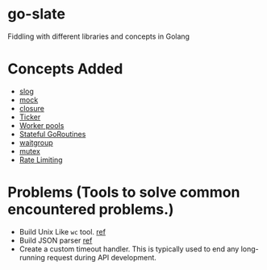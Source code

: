 # go-slate
Fiddling with different libraries and concepts in Golang

# Concepts Added
- [slog](https://pkg.go.dev/golang.org/x/exp/slog)
- [mock](https://pkg.go.dev/github.com/stretchr/testify/mock#hdr-Example_Usage)
- [closure](https://gobyexample.com/closures)
- [Ticker](https://gobyexample.com/tickers)
- [Worker pools](https://gobyexample.com/worker-pools)
- [Stateful GoRoutines](https://gobyexample.com/stateful-goroutines)
- [waitgroup](https://gobyexample.com/waitgroups)
- [mutex](https://gobyexample.com/mutexes)
- [Rate Limiting](https://gobyexample.com/rate-limiting)

# Problems (Tools to solve common encountered problems.)
- Build Unix Like `wc` tool. [ref](https://codingchallenges.fyi/challenges/challenge-wc/)
- Build JSON parser [ref](https://codingchallenges.fyi/challenges/challenge-json-parser/)
- Create a custom timeout handler. This is typically used to end any long-running request during API development.

